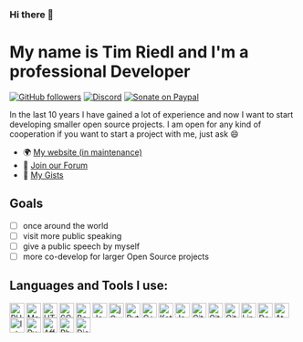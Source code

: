 ### Hi there 👋
# My name is Tim Riedl and I'm a professional Developer
[![GitHub followers][githubfollowershield]][githubprofile]
[![Discord][discordshield]][hellocodingdiscordinvite]
[![Sonate on Paypal][donatepaypalshield]][donatepaypal]

In the last 10 years I have gained a lot of experience and now I want to start developing smaller open source projects. I am open for any kind of cooperation if you want to start a project with me, just ask 😄

- 🌍 [My website (in maintenance)][mywebsite]
- 💬 [Join our Forum][hellocodingdiscordinvite]
- 📝 [My Gists][githubgistweb]

## Goals
- [ ] once around the world
- [ ] visit more public speaking
- [ ] give a public speech by myself
- [ ] more co-develop for larger Open Source projects 

<!-- ## Latest HelloCoding Articles -->
<!-- HC::start -->
<!-- HC::end -->


## Languages and Tools I use:

[<img align="left" alt="PHP" height="26px" src="https://raw.githubusercontent.com/abranhe/programming-languages-logos/master/src/php/php.svg" />][phpweb]
[<img align="left" alt="MariaDB" height="26px" src="https://www.mvps.net/docs/wp-content/uploads/2019/02/MariaDB.png" />][mariadbwebweb]
[<img align="left" alt="HTML" height="26px" src="https://raw.githubusercontent.com/abranhe/programming-languages-logos/master/src/html/html.svg" />][htmlweb]
[<img align="left" alt="SCSS" height="26px" src="https://upload.wikimedia.org/wikipedia/commons/thumb/9/96/Sass_Logo_Color.svg/1280px-Sass_Logo_Color.svg.png" />][scssweb]
[<img align="left" alt="Bootstrap" height="26px" src="https://upload.wikimedia.org/wikipedia/commons/b/b2/Bootstrap_logo.svg" />][bootstrapweb]
[<img align="left" alt="Javascript" height="26px" src="https://raw.githubusercontent.com/abranhe/programming-languages-logos/master/src/javascript/javascript.svg" />][javascriptweb]
[<img align="left" alt="jQuery" height="26px" src="https://upload.wikimedia.org/wikipedia/commons/thumb/f/fd/JQuery-Logo.svg/1280px-JQuery-Logo.svg.png" />][jqueryweb]
[<img align="left" alt="Python" height="26px" src="https://raw.githubusercontent.com/abranhe/programming-languages-logos/master/src/python/python.svg" />][pythonweb]
[<img align="left" alt="C++" height="26px" src="https://raw.githubusercontent.com/abranhe/programming-languages-logos/master/src/cpp/cpp.svg" />][cppweb]
[<img align="left" alt="Kotlin" height="26px" src="https://raw.githubusercontent.com/abranhe/programming-languages-logos/master/src/kotlin/kotlin.svg" />][kotlinweb]
[<img align="left" alt="Java" height="26px" src="https://raw.githubusercontent.com/abranhe/programming-languages-logos/master/src/java/java.svg" />][javaweb]
[<img align="left" alt="Git" height="26px" src="https://upload.wikimedia.org/wikipedia/commons/e/e0/Git-logo.svg" />][gitweb]
[<img align="left" alt="GitHub" height="26px" src="https://upload.wikimedia.org/wikipedia/commons/9/91/Octicons-mark-github.svg" />][githubweb]
[<img align="left" alt="Gitea" height="26px" src="https://docs.gitea.io/images/gitea.png" />][giteaweb]
[<img align="left" alt="Linux" height="26px" src="https://cdn.worldvectorlogo.com/logos/linux-tux.svg" />][linuxweb]
[<img align="left" alt="Docker" height="26px" src="https://www.docker.com/sites/default/files/d8/2019-07/Moby-logo.png" />][dockerweb]
[<img align="left" alt="Atom" height="26px" src="https://seeklogo.com/images/A/atom-logo-19BD90FF87-seeklogo.com.png" />][atomweb]
[<img align="left" alt="Intelij" height="26px" src="https://upload.wikimedia.org/wikipedia/commons/thumb/d/d5/IntelliJ_IDEA_Logo.svg/2000px-IntelliJ_IDEA_Logo.svg.png" />][intelijweb]
[<img align="left" alt="PyCharm" height="26px" src="https://upload.wikimedia.org/wikipedia/commons/thumb/a/a1/PyCharm_Logo.svg/1024px-PyCharm_Logo.svg.png" />][pycharmweb]
[<img align="left" alt="Affinity" height="26px" src="https://upload.wikimedia.org/wikipedia/en/thumb/f/fb/Affinity_Photo_logo_new.png/220px-Affinity_Photo_logo_new.png" />][affinityweb]
[<img align="left" alt="Photoshop" height="26px" src="https://upload.wikimedia.org/wikipedia/commons/thumb/a/af/Adobe_Photoshop_CC_icon.svg/1024px-Adobe_Photoshop_CC_icon.svg.png" />][photoshopweb]
[<img align="left" alt="Discord" height="26px" src="https://discord.com/assets/f8389ca1a741a115313bede9ac02e2c0.svg" />][discordweb]

<!-- eigene Links -->
[mywebsite]: https://timriedl.com
[githubprofile]: https://github.com/uvulpos/
[githubgistweb]: https://gist.github.com/uvulpos
[hellocodingdiscordinvite]: https://discord.gg/c3ryK7e
[donatepaypal]: https://www.paypal.me/uvulpos

<!-- shields.io/ -->
[githubfollowershield]: https://img.shields.io/github/followers/uvulpos?label=GitHub%20Follower&logo=GitHub&logoColor=%23ffffff&style=flat-square
[discordshield]: https://img.shields.io/discord/530141674463035402?label=HelloCoding%20Discord&logo=Discord&logoColor=%23ffffff&style=flat-square
[donatepaypalshield]: https://img.shields.io/static/v1?label=donate%20pizza%20and%20coffee%20over&message=paypal&style=flat-square&logo=paypal&color=lightgrey

<!-- other links -->
[phpweb]: https://www.php.net/ 
[mariadbwebweb]: https://mariadb.org/
[htmlweb]: https://www.w3.org/html/
[scssweb]: https://sass-lang.com/
[bootstrapweb]: https://getbootstrap.com/
[javascriptweb]: https://developer.mozilla.org/en-US/docs/Web/JavaScript
[jqueryweb]: https://jquery.com/
[pythonweb]: https://www.python.org/
[cppweb]: https://www.cplusplus.com/
[kotlinweb]: https://kotlinlang.org/
[javaweb]: https://www.java.com/
[gitweb]: https://git-scm.com/
[githubweb]: https://github.com/
[giteaweb]: https://gitea.io/en-us/
[linuxweb]: https://github.com/torvalds/linux
[dockerweb]: https://www.docker.com/
[atomweb]: https://atom.io/ 
[intelijweb]: https://www.jetbrains.com/
[pycharmweb]: https://www.jetbrains.com/
[affinityweb]: https://affinity.serif.com/en-gb/photo/
[photoshopweb]: https://www.adobe.com/products/photoshop.html
[discordweb]: https://discord.com/
